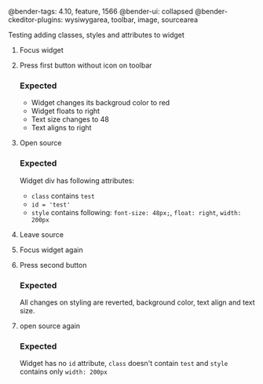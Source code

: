 @bender-tags: 4.10, feature, 1566
@bender-ui: collapsed
@bender-ckeditor-plugins: wysiwygarea, toolbar, image, sourcearea

Testing adding classes, styles and attributes to widget

1. Focus widget
1. Press first button without icon on toolbar
	### Expected
	- Widget changes its backgroud color to red
	- Widget floats to right
	- Text size changes to 48
	- Text aligns to right

1. Open source
	### Expected
	Widget div has following attributes:
	- `class` contains `test`
	- `id = 'test'`
	- `style` contains following: `font-size: 48px;`, `float: right`, `width: 200px`

1. Leave source
1. Focus widget again
1. Press second button
	### Expected
	All changes on styling are reverted, background color, text align and text size.

1. open source again
	### Expected
	Widget has no `id` attribute, `class` doesn't contain `test` and `style` contains only `width: 200px`
